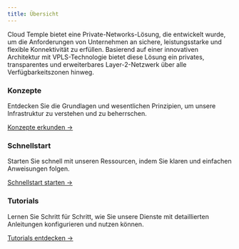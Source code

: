 ```yaml
---
title: Übersicht
---
```


Cloud Temple bietet eine Private-Networks-Lösung, die entwickelt wurde, um die Anforderungen von Unternehmen an sichere, leistungsstarke und flexible Konnektivität zu erfüllen. Basierend auf einer innovativen Architektur mit VPLS-Technologie bietet diese Lösung ein privates, transparentes und erweiterbares Layer-2-Netzwerk über alle Verfügbarkeitszonen hinweg.

<div class="card-grid">
  <div class="card">
    <h3>Konzepte</h3>
    <p>Entdecken Sie die Grundlagen und wesentlichen Prinzipien, um unsere Infrastruktur zu verstehen und zu beherrschen.</p>
    <a href="./private_network/concepts" class="card-link">Konzepte erkunden &rarr;</a>
  </div>
  <div class="card">
    <h3>Schnellstart</h3>
    <p>Starten Sie schnell mit unseren Ressourcen, indem Sie klaren und einfachen Anweisungen folgen.</p>
    <a href="./private_network/quickstart" class="card-link">Schnellstart starten &rarr;</a>
  </div>
    <div class="card">
    <h3>Tutorials</h3>
    <p>Lernen Sie Schritt für Schritt, wie Sie unsere Dienste mit detaillierten Anleitungen konfigurieren und nutzen können.</p>
    <a href="./private_network/tutorials" class="card-link">Tutorials entdecken &rarr;</a>
  </div>
</div>
